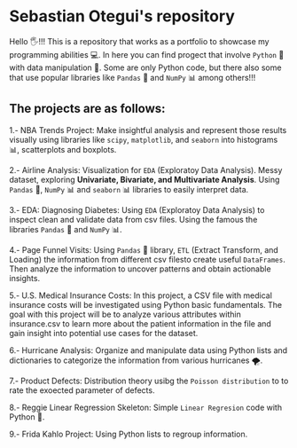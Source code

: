 # Sebastian Otegui's repository
Hello 🖐️!!!
This is a repository that works as a portfolio to showcase my programming abilities 💻.
In here you can find progect that involve `Python` 🐍 with data manipulation 💾. Some are only Python code, but there also some that use popular libraries like `Pandas` 🐼 and `NumPy` 📊 among others!!!

## The projects are as follows:

1.- NBA Trends Project:
  Make insightful analysis and represent those results visually using libraries like `scipy`, `matplotlib`, and `seaborn` into histograms 📊, scatterplots and boxplots.

2.- Airline Analysis:
  Visualization for `EDA` (Exploratoy Data Analysis). Messy dataset, exploring __Univariate, Bivariate, and Multivariate Analysis__. Using `Pandas` 🐼, `NumPy` 📊 and `seaborn` 📊 libraries to easily interpret data.
  
3.- EDA: Diagnosing Diabetes:
  Using `EDA` (Exploratoy Data Analysis) to inspect clean and validate data from csv files. Using the famous the libraries `Pandas` 🐼 and `NumPy` 📊.

4.- Page Funnel Visits:
  Using `Pandas` 🐼 library, `ETL` (Extract Transform, and Loading) the information from different csv filesto create useful `DataFrames`. Then analyze the information to uncover patterns and obtain actionable insights.

5.- U.S. Medical Insurance Costs:
  In this project, a CSV file with medical insurance costs will be investigated using Python basic fundamentals. The goal with this project will be to analyze various attributes within insurance.csv to learn more about the patient information in the file and gain insight into potential use cases for the dataset.

6.- Hurricane Analysis:
  Organize and manipulate data using Python lists and dictionaries to categorize the information from various hurricanes 🌪️.

7.- Product Defects:
  Distribution theory usibg the `Poisson distribution` to to rate the exoected parameter of defects.

8.- Reggie Linear Regression Skeleton:
  Simple `Linear Regresion` code with Python 🐍.
  
9.- Frida Kahlo Project:
  Using Python lists to regroup information.


